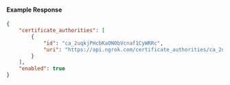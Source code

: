 <!-- Code generated for API Clients. DO NOT EDIT. -->

#### Example Response

```json
{
	"certificate_authorities": [
		{
			"id": "ca_2uqkjPHcbKaON0bVcnaf1CyWRRc",
			"uri": "https://api.ngrok.com/certificate_authorities/ca_2uqkjPHcbKaON0bVcnaf1CyWRRc"
		}
	],
	"enabled": true
}
```
